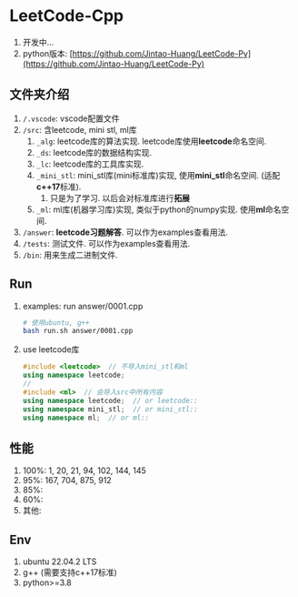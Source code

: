 # LeetCode-Cpp

1. 开发中...
2. python版本: [https://github.com/Jintao-Huang/LeetCode-Py](https://github.com/Jintao-Huang/LeetCode-Py)



## 文件夹介绍
1. `/.vscode`: vscode配置文件
2. `/src`: 含leetcode, mini stl, ml库
   1. `_alg`: leetcode库的算法实现. leetcode库使用**leetcode**命名空间. 
   2. `_ds`: leetcode库的数据结构实现. 
   3. `_lc`: leetcode库的工具库实现. 
   4. `_mini_stl`: mini_stl库(mini标准库)实现, 使用**mini_stl**命名空间. (适配**c++17**标准). 
      1. 只是为了学习. 以后会对标准库进行**拓展**
   5. `_ml`: ml库(机器学习库)实现, 类似于python的numpy实现. 使用**ml**命名空间. 
3. `/answer`: **leetcode习题解答**. 可以作为examples查看用法. 
4. `/tests`: 测试文件. 可以作为examples查看用法. 
5. `/bin`: 用来生成二进制文件. 


## Run
1. examples: run answer/0001.cpp
    ```bash
    # 使用ubuntu, g++
    bash run.sh answer/0001.cpp
    ```

2. use leetcode库
    ```cpp
    #include <leetcode>  // 不导入mini_stl和ml
    using namespace leetcode;
    //
    #include <ml>  // 会导入src中所有内容
    using namespace leetcode;  // or leetcode::
    using namespace mini_stl;  // or mini_stl::
    using namespace ml;  // or ml::
    ```


## 性能
1. 100%: 1, 20, 21, 94, 102, 144, 145
2. 95%: 167, 704, 875, 912
3. 85%: 
4. 60%: 
5. 其他: 


## Env
1. ubuntu 22.04.2 LTS
2. g++ (需要支持c++17标准)
3. python>=3.8
